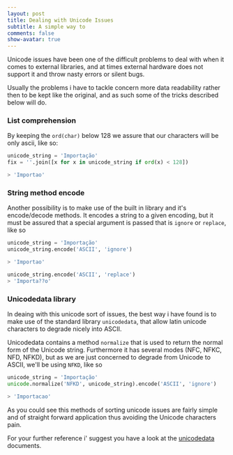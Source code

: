 ```yaml
---
layout: post
title: Dealing with Unicode Issues
subtitle: A simple way to
comments: false
show-avatar: true
---
```


Unicode issues have been one of the difficult problems to deal with when it comes to external libraries, and at times external hardware does not support it and throw nasty errors or silent bugs.

Usually the problems i have to tackle concern more data readability rather then to be kept like the original, and as such some of the tricks described below will do.

### List comprehension
By keeping the `ord(char)` below 128 we assure that our characters will be only ascii, like so:

```python
unicode_string = 'Importação'
fix = ''.join([x for x in unicode_string if ord(x) < 128])

> 'Importao'
```

### String method encode
Another possibility is to make use of the built in library and it's encode/decode methods. It encodes a string to a given encoding, but it must be assured that a special argument is passed that is `ignore` or `replace`, like so

```python
unicode_string = 'Importação'
unicode_string.encode('ASCII', 'ignore')

> 'Importao'

unicode_string.encode('ASCII', 'replace')
> 'Importa??o'
```

### Unicodedata library
In deaing with this unicode sort of issues, the best way i have found is to make use of the standard library `unicodedata`, that allow latin unicode characters to degrade nicely into ASCII.

Unicodedata contains a method `normalize` that is used to return the normal form of the Unicode string. Furthermore it has several modes (NFC, NFKC, NFD, NFKD), but as we are just concerned to degrade from Unicode to ASCII, we'll be using `NFKD`, like so

```python
unicode_string = 'Importação'
unicode.normalize('NFKD', unicode_string).encode('ASCII', 'ignore')

> 'Importacao'
```

As you could see this methods of sorting unicode issues are fairly simple and of straight forward application thus avoiding the Unicode characters pain.

For your further reference i' suggest you have a look at the <a href='https://docs.python.org/2/library/unicodedata.html'>unicodedata</a> documents.
